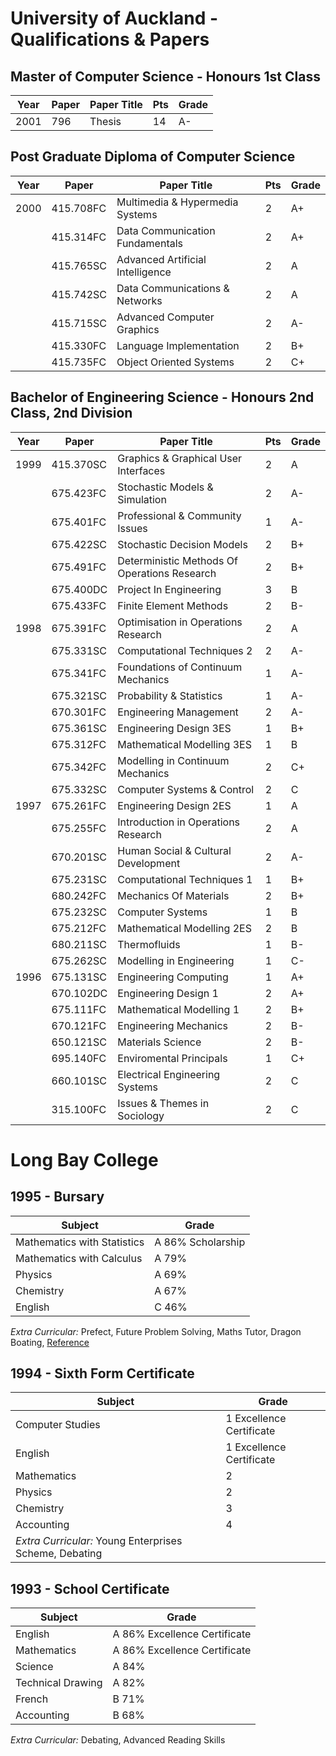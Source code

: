 # University of Auckland - Qualifications & Papers

## Master of Computer Science - Honours 1st Class

|Year|Paper|Paper Title|Pts|Grade|
|----|-----|-----------|---|-----|
|2001|796|Thesis|14|A-| 

## Post Graduate Diploma of Computer Science

|Year|Paper|Paper Title|Pts|Grade|
|----|-----|-----------|---|-----|
|2000|415.708FC|Multimedia & Hypermedia Systems|2|A+| 
||415.314FC|Data Communication Fundamentals|2|A+| 
||415.765SC|Advanced Artificial Intelligence|2|A| 
||415.742SC|Data Communications & Networks|2|A| 
||415.715SC|Advanced Computer Graphics|2|A-| 
||415.330FC|Language Implementation|2|B+| 
||415.735FC|Object Oriented Systems|2|C+| 

## Bachelor of Engineering Science - Honours 2nd Class, 2nd Division

|Year|Paper|Paper Title|Pts|Grade|
|----|-----|-----------|---|-----|
|1999|415.370SC|Graphics & Graphical User Interfaces|2|A| 
||675.423FC|Stochastic Models & Simulation|2|A-| 
||675.401FC|Professional & Community Issues|1|A-| 
||675.422SC|Stochastic Decision Models|2|B+| 
||675.491FC|Deterministic Methods Of Operations Research|2|B+| 
||675.400DC|Project In Engineering|3|B| 
||675.433FC|Finite Element Methods|2|B-| 
|1998|675.391FC|Optimisation in Operations Research|2|A| 
||675.331SC|Computational Techniques 2|2|A-| 
||675.341FC|Foundations of Continuum Mechanics|1|A-| 
||675.321SC|Probability & Statistics|1|A-| 
||670.301FC|Engineering Management|2|A-| 
||675.361SC|Engineering Design 3ES|1|B+| 
||675.312FC|Mathematical Modelling 3ES|1|B| 
||675.342FC|Modelling in Continuum Mechanics|2|C+| 
||675.332SC|Computer Systems & Control|2|C| 
|1997|675.261FC|Engineering Design 2ES|1|A| 
||675.255FC|Introduction in Operations Research|2|A| 
||670.201SC|Human Social & Cultural Development|2|A-| 
||675.231SC|Computational Techniques 1|1|B+| 
||680.242FC|Mechanics Of Materials|2|B+| 
||675.232SC|Computer Systems|1|B| 
||675.212FC|Mathematical Modelling 2ES|2|B| 
||680.211SC|Thermofluids|1|B-| 
||675.262SC|Modelling in Engineering|1|C-|
|1996|675.131SC|Engineering Computing|1|A+| 
||670.102DC|Engineering Design 1|2|A+| 
||675.111FC|Mathematical Modelling 1|2|B+| 
||670.121FC|Engineering Mechanics|2|B-| 
||650.121SC|Materials Science|2|B-| 
||695.140FC|Enviromental Principals|1|C+| 
||660.101SC|Electrical Engineering Systems|2|C| 
||315.100FC|Issues & Themes in Sociology|2|C|

# Long Bay College

## 1995 - Bursary

|Subject|Grade|
|-------|-----|
|Mathematics with Statistics|A 86% Scholarship| 
|Mathematics with Calculus|A 79%| 
|Physics|A 69%| 
|Chemistry|A 67%| 
|English|C 46%| 
*Extra Curricular:* Prefect, Future Problem Solving, Maths Tutor, Dragon Boating, [Reference](references#lbc)


## 1994 - Sixth Form Certificate

|Subject|Grade|
|-------|-----|
|Computer Studies|1 Excellence Certificate| 
|English|1 Excellence Certificate| 
|Mathematics|2| 
|Physics|2| 
|Chemistry|3| 
|Accounting|4| 
*Extra Curricular:* Young Enterprises Scheme, Debating| 

## 1993 - School Certificate

|Subject|Grade|
|-------|-----|
|English|A 86% Excellence Certificate| 
|Mathematics|A 86% Excellence Certificate| 
|Science|A 84%| 
|Technical Drawing|A 82%| 
|French|B 71%| 
|Accounting|B 68%| 
*Extra Curricular:* Debating, Advanced Reading Skills